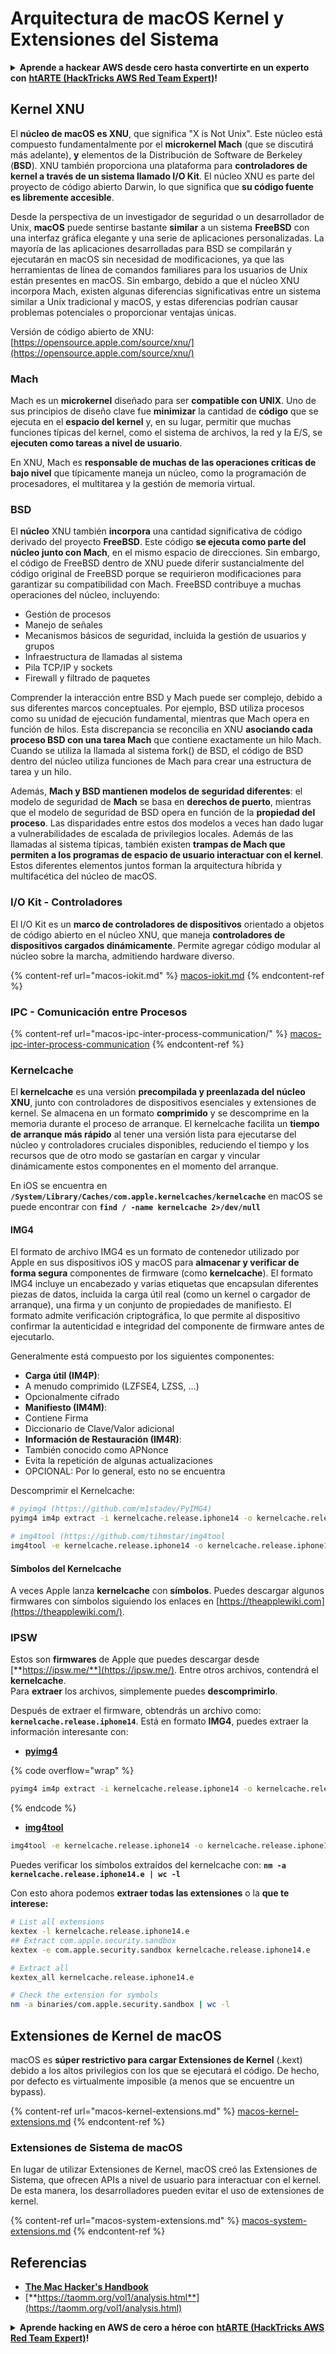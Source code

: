 # Arquitectura de macOS Kernel y Extensiones del Sistema

<details>

<summary><strong>Aprende a hackear AWS desde cero hasta convertirte en un experto con</strong> <a href="https://training.hacktricks.xyz/courses/arte"><strong>htARTE (HackTricks AWS Red Team Expert)</strong></a><strong>!</strong></summary>

Otras formas de apoyar a HackTricks:

* Si deseas ver tu **empresa anunciada en HackTricks** o **descargar HackTricks en PDF** ¡Consulta los [**PLANES DE SUSCRIPCIÓN**](https://github.com/sponsors/carlospolop)!
* Obtén el [**oficial PEASS & HackTricks swag**](https://peass.creator-spring.com)
* Descubre [**The PEASS Family**](https://opensea.io/collection/the-peass-family), nuestra colección exclusiva de [**NFTs**](https://opensea.io/collection/the-peass-family)
* **Únete al** 💬 [**grupo de Discord**](https://discord.gg/hRep4RUj7f) o al [**grupo de telegram**](https://t.me/peass) o **sígueme** en **Twitter** 🐦 [**@carlospolopm**](https://twitter.com/carlospolopm)**.**
* **Comparte tus trucos de hacking enviando PRs a los repositorios de** [**HackTricks**](https://github.com/carlospolop/hacktricks) y [**HackTricks Cloud**](https://github.com/carlospolop/hacktricks-cloud).

</details>

## Kernel XNU

El **núcleo de macOS es XNU**, que significa "X is Not Unix". Este núcleo está compuesto fundamentalmente por el **microkernel Mach** (que se discutirá más adelante), **y** elementos de la Distribución de Software de Berkeley (**BSD**). XNU también proporciona una plataforma para **controladores de kernel a través de un sistema llamado I/O Kit**. El núcleo XNU es parte del proyecto de código abierto Darwin, lo que significa que **su código fuente es libremente accesible**.

Desde la perspectiva de un investigador de seguridad o un desarrollador de Unix, **macOS** puede sentirse bastante **similar** a un sistema **FreeBSD** con una interfaz gráfica elegante y una serie de aplicaciones personalizadas. La mayoría de las aplicaciones desarrolladas para BSD se compilarán y ejecutarán en macOS sin necesidad de modificaciones, ya que las herramientas de línea de comandos familiares para los usuarios de Unix están presentes en macOS. Sin embargo, debido a que el núcleo XNU incorpora Mach, existen algunas diferencias significativas entre un sistema similar a Unix tradicional y macOS, y estas diferencias podrían causar problemas potenciales o proporcionar ventajas únicas.

Versión de código abierto de XNU: [https://opensource.apple.com/source/xnu/](https://opensource.apple.com/source/xnu/)

### Mach

Mach es un **microkernel** diseñado para ser **compatible con UNIX**. Uno de sus principios de diseño clave fue **minimizar** la cantidad de **código** que se ejecuta en el **espacio del kernel** y, en su lugar, permitir que muchas funciones típicas del kernel, como el sistema de archivos, la red y la E/S, se **ejecuten como tareas a nivel de usuario**.

En XNU, Mach es **responsable de muchas de las operaciones críticas de bajo nivel** que típicamente maneja un núcleo, como la programación de procesadores, el multitarea y la gestión de memoria virtual.

### BSD

El **núcleo** XNU también **incorpora** una cantidad significativa de código derivado del proyecto **FreeBSD**. Este código **se ejecuta como parte del núcleo junto con Mach**, en el mismo espacio de direcciones. Sin embargo, el código de FreeBSD dentro de XNU puede diferir sustancialmente del código original de FreeBSD porque se requirieron modificaciones para garantizar su compatibilidad con Mach. FreeBSD contribuye a muchas operaciones del núcleo, incluyendo:

* Gestión de procesos
* Manejo de señales
* Mecanismos básicos de seguridad, incluida la gestión de usuarios y grupos
* Infraestructura de llamadas al sistema
* Pila TCP/IP y sockets
* Firewall y filtrado de paquetes

Comprender la interacción entre BSD y Mach puede ser complejo, debido a sus diferentes marcos conceptuales. Por ejemplo, BSD utiliza procesos como su unidad de ejecución fundamental, mientras que Mach opera en función de hilos. Esta discrepancia se reconcilia en XNU **asociando cada proceso BSD con una tarea Mach** que contiene exactamente un hilo Mach. Cuando se utiliza la llamada al sistema fork() de BSD, el código de BSD dentro del núcleo utiliza funciones de Mach para crear una estructura de tarea y un hilo.

Además, **Mach y BSD mantienen modelos de seguridad diferentes**: el modelo de seguridad de **Mach** se basa en **derechos de puerto**, mientras que el modelo de seguridad de BSD opera en función de la **propiedad del proceso**. Las disparidades entre estos dos modelos a veces han dado lugar a vulnerabilidades de escalada de privilegios locales. Además de las llamadas al sistema típicas, también existen **trampas de Mach que permiten a los programas de espacio de usuario interactuar con el kernel**. Estos diferentes elementos juntos forman la arquitectura híbrida y multifacética del núcleo de macOS.

### I/O Kit - Controladores

El I/O Kit es un **marco de controladores de dispositivos** orientado a objetos de código abierto en el núcleo XNU, que maneja **controladores de dispositivos cargados dinámicamente**. Permite agregar código modular al núcleo sobre la marcha, admitiendo hardware diverso.

{% content-ref url="macos-iokit.md" %}
[macos-iokit.md](macos-iokit.md)
{% endcontent-ref %}

### IPC - Comunicación entre Procesos

{% content-ref url="macos-ipc-inter-process-communication/" %}
[macos-ipc-inter-process-communication](macos-ipc-inter-process-communication/)
{% endcontent-ref %}

### Kernelcache

El **kernelcache** es una versión **precompilada y preenlazada del núcleo XNU**, junto con controladores de dispositivos esenciales y extensiones de kernel. Se almacena en un formato **comprimido** y se descomprime en la memoria durante el proceso de arranque. El kernelcache facilita un **tiempo de arranque más rápido** al tener una versión lista para ejecutarse del núcleo y controladores cruciales disponibles, reduciendo el tiempo y los recursos que de otro modo se gastarían en cargar y vincular dinámicamente estos componentes en el momento del arranque.

En iOS se encuentra en **`/System/Library/Caches/com.apple.kernelcaches/kernelcache`** en macOS se puede encontrar con **`find / -name kernelcache 2>/dev/null`**

#### IMG4

El formato de archivo IMG4 es un formato de contenedor utilizado por Apple en sus dispositivos iOS y macOS para **almacenar y verificar de forma segura** componentes de firmware (como **kernelcache**). El formato IMG4 incluye un encabezado y varias etiquetas que encapsulan diferentes piezas de datos, incluida la carga útil real (como un kernel o cargador de arranque), una firma y un conjunto de propiedades de manifiesto. El formato admite verificación criptográfica, lo que permite al dispositivo confirmar la autenticidad e integridad del componente de firmware antes de ejecutarlo.

Generalmente está compuesto por los siguientes componentes:

* **Carga útil (IM4P)**:
* A menudo comprimido (LZFSE4, LZSS, …)
* Opcionalmente cifrado
* **Manifiesto (IM4M)**:
* Contiene Firma
* Diccionario de Clave/Valor adicional
* **Información de Restauración (IM4R)**:
* También conocido como APNonce
* Evita la repetición de algunas actualizaciones
* OPCIONAL: Por lo general, esto no se encuentra

Descomprimir el Kernelcache:
```bash
# pyimg4 (https://github.com/m1stadev/PyIMG4)
pyimg4 im4p extract -i kernelcache.release.iphone14 -o kernelcache.release.iphone14.e

# img4tool (https://github.com/tihmstar/img4tool
img4tool -e kernelcache.release.iphone14 -o kernelcache.release.iphone14.e
```
#### Símbolos del Kernelcache

A veces Apple lanza **kernelcache** con **símbolos**. Puedes descargar algunos firmwares con símbolos siguiendo los enlaces en [https://theapplewiki.com](https://theapplewiki.com/).

### IPSW

Estos son **firmwares** de Apple que puedes descargar desde [**https://ipsw.me/**](https://ipsw.me/). Entre otros archivos, contendrá el **kernelcache**.\
Para **extraer** los archivos, simplemente puedes **descomprimirlo**.

Después de extraer el firmware, obtendrás un archivo como: **`kernelcache.release.iphone14`**. Está en formato **IMG4**, puedes extraer la información interesante con:

* [**pyimg4**](https://github.com/m1stadev/PyIMG4)

{% code overflow="wrap" %}
```bash
pyimg4 im4p extract -i kernelcache.release.iphone14 -o kernelcache.release.iphone14.e
```
{% endcode %}

* [**img4tool**](https://github.com/tihmstar/img4tool)
```bash
img4tool -e kernelcache.release.iphone14 -o kernelcache.release.iphone14.e
```
Puedes verificar los símbolos extraídos del kernelcache con: **`nm -a kernelcache.release.iphone14.e | wc -l`**

Con esto ahora podemos **extraer todas las extensiones** o la **que te interese:**
```bash
# List all extensions
kextex -l kernelcache.release.iphone14.e
## Extract com.apple.security.sandbox
kextex -e com.apple.security.sandbox kernelcache.release.iphone14.e

# Extract all
kextex_all kernelcache.release.iphone14.e

# Check the extension for symbols
nm -a binaries/com.apple.security.sandbox | wc -l
```
## Extensiones de Kernel de macOS

macOS es **súper restrictivo para cargar Extensiones de Kernel** (.kext) debido a los altos privilegios con los que se ejecutará el código. De hecho, por defecto es virtualmente imposible (a menos que se encuentre un bypass).

{% content-ref url="macos-kernel-extensions.md" %}
[macos-kernel-extensions.md](macos-kernel-extensions.md)
{% endcontent-ref %}

### Extensiones de Sistema de macOS

En lugar de utilizar Extensiones de Kernel, macOS creó las Extensiones de Sistema, que ofrecen APIs a nivel de usuario para interactuar con el kernel. De esta manera, los desarrolladores pueden evitar el uso de extensiones de kernel.

{% content-ref url="macos-system-extensions.md" %}
[macos-system-extensions.md](macos-system-extensions.md)
{% endcontent-ref %}

## Referencias

* [**The Mac Hacker's Handbook**](https://www.amazon.com/-/es/Charlie-Miller-ebook-dp-B004U7MUMU/dp/B004U7MUMU/ref=mt\_other?\_encoding=UTF8\&me=\&qid=)
* [**https://taomm.org/vol1/analysis.html**](https://taomm.org/vol1/analysis.html)

<details>

<summary><strong>Aprende hacking en AWS de cero a héroe con</strong> <a href="https://training.hacktricks.xyz/courses/arte"><strong>htARTE (HackTricks AWS Red Team Expert)</strong></a><strong>!</strong></summary>

Otras formas de apoyar a HackTricks:

* Si deseas ver tu **empresa anunciada en HackTricks** o **descargar HackTricks en PDF** ¡Consulta los [**PLANES DE SUSCRIPCIÓN**](https://github.com/sponsors/carlospolop)!
* Obtén la [**merchandising oficial de PEASS & HackTricks**](https://peass.creator-spring.com)
* Descubre [**The PEASS Family**](https://opensea.io/collection/the-peass-family), nuestra colección exclusiva de [**NFTs**](https://opensea.io/collection/the-peass-family)
* **Únete al** 💬 [**grupo de Discord**](https://discord.gg/hRep4RUj7f) o al [**grupo de telegram**](https://t.me/peass) o **sígueme** en **Twitter** 🐦 [**@carlospolopm**](https://twitter.com/carlospolopm)**.**
* **Comparte tus trucos de hacking enviando PRs a los repositorios de** [**HackTricks**](https://github.com/carlospolop/hacktricks) y [**HackTricks Cloud**](https://github.com/carlospolop/hacktricks-cloud).

</details>
